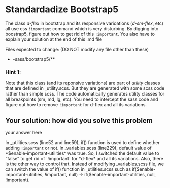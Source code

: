 Standardadize Bootstrap5
=============================
The class *d-flex* in bootstrap and its responsive varioations (*d-sm-flex*, etc) all use css `!important` command which is very disturbing. By digging into boostrap5, figure out how to get rid of this `!important`. You also have to explain your solution at the end of this .md file

Files expected to change: (DO NOT modify any file other than these)
- -sass/bootstrap5/**

### Hint 1: 
Note that this class (and its reponsive variations) are part of *utility* classes that are defined in _utility.scss. But they are generated with some scss code rather than simple scss. The code automatically generates utility classes for all breakpoints (sm, md, lg, etc). You need to intercept the sass code and figure out how to remove `!important` for d-flex and all its variations.  

Your solution: how did you solve this problem
-------------------------------------------------
your answer here

In _utilities.scss (line52 and line59), if() function is used to define whether adding `!important` or not. In _variables.scss (line229), default value of *$enable-important-utilities* was true. So, I switched the default value to “false” to get rid of `!important` for *d-flex* and all its variations.
Also, there is the other way to control that. Instead of modifying _variables.scss file, we can switch the value of if() function in _utilities.scss such as if($enable-important-utilities, !important, null) -> if($enable-important-utilities, null, !important).